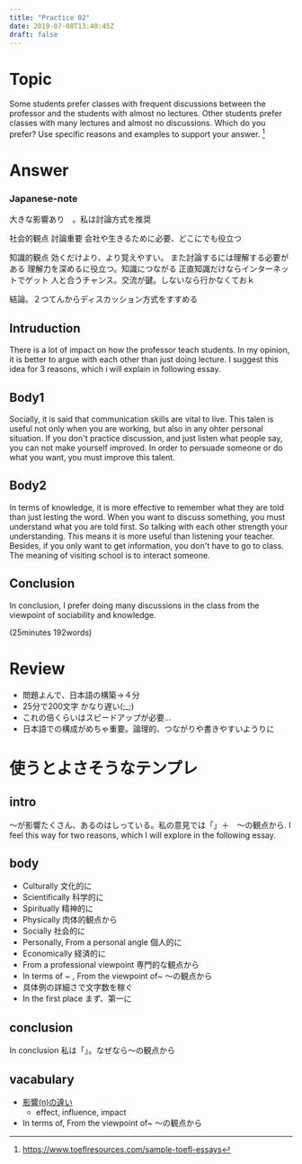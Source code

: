 ```yaml
---
title: "Practice 02"
date: 2019-07-08T13:40:45Z
draft: false
---
```


# Topic

Some students prefer classes with frequent discussions between the professor and the students with almost no lectures. Other students prefer classes with many lectures and almost no discussions. Which do you prefer? Use specific reasons and examples to support your answer. [^quoted from]

[^quoted from]: https://www.toeflresources.com/sample-toefl-essays

# Answer
### Japanese-note
大きな影響あり　。私は討論方式を推奨

社会的観点
    討論重要
    会社や生きるために必要、どこにでも役立つ


知識的観点
    効くだけより、より覚えやすい。    また討論するには理解する必要がある     理解力を深めるに役立つ。知識につながる
    正直知識だけならインターネットでゲット
    人と合うチャンス。交流が鍵。しないなら行かなくておｋ


結論。２つてんからディスカッション方式をすすめる


## Intruduction
There is a lot of impact on how the professor teach students. In my opinion, it is better to argue with each other than just doing lecture. I suggest this idea for 3 reasons, which i will explain in following essay.

## Body1
Socially, it is said that communication skills are vital to live. This talen is useful not only when you are working, but also in any ohter personal situation. If you don't practice discussion, and just listen what people say, you can not make yourself improved. In order to persuade someone or do what you want, you must improve this talent.


## Body2
In terms of knowledge, it is more effective to remember what they are told than just lesting the word. When you want to discuss something, you must understand what you are told first. So talking with each other strength your understanding. This means it is more useful than listening your teacher. Besides, if you only want to get information, you don't have to go to class. The meaning of visiting school is to interact someone.

## Conclusion
In conclusion, I prefer doing many discussions in the class from the viewpoint of sociability and knowledge.

(25minutes 192words)


# Review
 * 問題よんで、日本語の構築→４分
 * 25分で200文字 かなり遅い(;_;)
 * これの倍くらいはスピードアップが必要…
 * 日本語での構成がめちゃ重要。論理的、つながりや書きやすいようりに

# 使うとよさそうなテンプレ

## intro
〜が影響たくさん、あるのはしっている。私の意見では「」＋　〜の観点から. I feel this way for two reasons, which I will explore in the following essay.

## body
* Culturally 文化的に
* Scientifically 科学的に
* Spiritually 精神的に
* Physically 肉体的観点から
* Socially 社会的に
* Personally, From a personal angle 個人的に
* Economically 経済的に
* From a professional viewpoint 専門的な観点から
* In terms of ~ , From the viewpoint of~ 〜の観点から
* 具体例の詳細さで文字数を稼ぐ
* In the first place まず、第一に

## conclusion
In conclusion 私は「」。なぜなら〜の観点から

## vacabulary
* [影響(n)の違い](https://je.at.webry.info/201209/article_29.html)
  * effect, influence, impact 
* In terms of, From the viewpoint of~ 〜の観点から